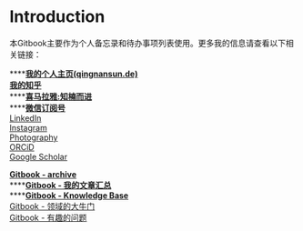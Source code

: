# Introduction

本Gitbook主要作为个人备忘录和待办事项列表使用。更多我的信息请查看以下相关链接：

\*\*\*\*[**我的个人主页\(qingnansun.de\)**](http://qingnansun.de/)  
[**我的知乎**](https://www.zhihu.com/people/sqn-samboy)  
****[**喜马拉雅:知楠而进**](http://xima.tv/PEUdi6)  
****[**微信订阅号**](http://qingnansun.de/%E4%B8%AD%E6%96%87%E5%8D%9A%E6%96%87/%E8%B1%86%E8%B1%86%E5%B0%8F%E5%85%AC%E4%B8%BB%E5%92%8C%E9%AA%91%E5%A3%AB%E5%85%88%E7%94%9F)  
[LinkedIn](https://www.linkedin.com/in/qingnansun)  
[Instagram](https://www.instagram.com/qingnan_samboy/)  
[Photography](https://qingnansun.wixsite.com/photo)  
[ORCiD](https://orcid.org/0000-0003-0432-8153)  
[Google Scholar](https://scholar.google.ch/citations?user=CqFUbO8AAAAJ&hl=en)

[**Gitbook - archive**](https://qingnansun.gitbook.io/archive/)  
****[**Gitbook - 我的文章汇总**](https://qingnansun.gitbook.io/articles/)  
****[**Gitbook - Knowledge Base**](https://qingnansun.gitbook.io/knowledgebase/)  
[Gitbook - 领域的大牛门](https://qingnansun.gitbook.io/bignames/)  
[Gitbook - 有趣的问题](https://qingnansun.gitbook.io/problems/)

